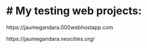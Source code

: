 <h1># My testing web projects:</h1>
<p>https://jaumegandara.000webhostapp.com</p>
<p>https://jaumegandara.neocities.org/</p>
